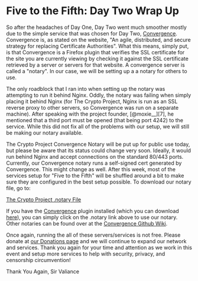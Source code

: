 # Five to the Fifth: Day Two Wrap Up

So after the headaches of Day One, Day Two went much smoother mostly due to the simple service that was chosen for Day Two, [Convergence][1].  Convergence is, as stated on the website, "An agile, distributed, and secure strategy for replacing Certificate Authorities".  What this means, simply put, is that Convergence is a Firefox plugin that verifies the SSL certificate for the site you are currently viewing by checking it against the SSL certificate retrieved by a server or servers for that website.  A convergence server is called a "notary".  In our case, we will be setting up a a notary for others to use. 

The only roadblock that I ran into when setting up the notary was attempting to run it behind Nginx.  Oddly, the notary was failing when simply placing it behind Nginx (for The Crypto Project, Nginx is run as an SSL reverse proxy to other servers, so Convergence was run on a separate machine). After speaking with the project founder, [@moxie__][7], he mentioned that a third port must be opened (that being port 4242) to the service.  While this did not fix all of the problems with our setup, we will still be making our notary available.

The Crypto Project Convergence Notary will be put up for public use today, but please be aware that its status could change very soon. Ideally, it would run behind Nginx and accept connections on the standard 80/443 ports.  Currently, our Convergence notary runs a self-signed cert generated by Convergence.  This might change as well.  After this week, most of the services setup for "Five to the Fifth" will be shuffled around a bit to make sure they are configured in the best setup possible.  To download our notary file, go to: 

[The Crypto Project .notary File][2]

If you have the [Convergence][1] plugin installed (which you can download [here][5]), you can simply click on the .notary link above to use our notary. Other notaries can be found over at the [Convergence Github Wiki][4].

Once again, running the all of these servers/services is not free. Please donate at [our Donations page][3] and we will continue to expand our network and services. Thank you again for your time and attention as we work in this event and setup more services to help with security, privacy, and censorship circumvention!

Thank You Again, 
Sir Valiance

   [1]: http://convergence.io
   [2]: http://crypto.is/static/files/cryptodotis.notary 
   [3]: https://crypto.is/interact/money/
   [4]: https://github.com/moxie0/Convergence/wiki/Notary-list-:--share-and-find-notaries!
   [5]: http://convergence.io/releases/firefox/convergence-current.application=x-xpinstall
   [6]: https://twitter.com/moxie__



